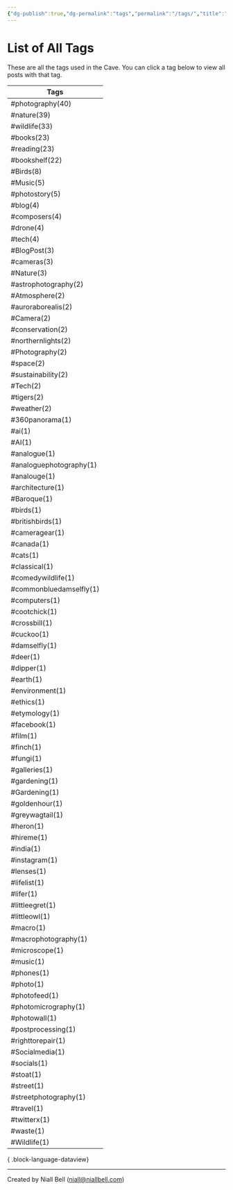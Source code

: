 ```yaml
---
{"dg-publish":true,"dg-permalink":"tags","permalink":"/tags/","title":"List of All Tags","hide":true,"noteIcon":null,"created":"2024-04-16T00:05:40.920+01:00","updated":"2024-05-05T11:08:34.273+01:00"}
---
```


# List of All Tags

These are all the tags used in the Cave. You can click a tag below to view all posts with that tag.

| Tags                    |
| ----------------------- |
| #photography(40)        |
| #nature(39)             |
| #wildlife(33)           |
| #books(23)              |
| #reading(23)            |
| #bookshelf(22)          |
| #Birds(8)               |
| #Music(5)               |
| #photostory(5)          |
| #blog(4)                |
| #composers(4)           |
| #drone(4)               |
| #tech(4)                |
| #BlogPost(3)            |
| #cameras(3)             |
| #Nature(3)              |
| #astrophotography(2)    |
| #Atmosphere(2)          |
| #auroraborealis(2)      |
| #Camera(2)              |
| #conservation(2)        |
| #northernlights(2)      |
| #Photography(2)         |
| #space(2)               |
| #sustainability(2)      |
| #Tech(2)                |
| #tigers(2)              |
| #weather(2)             |
| #360panorama(1)         |
| #ai(1)                  |
| #AI(1)                  |
| #analogue(1)            |
| #analoguephotography(1) |
| #analouge(1)            |
| #architecture(1)        |
| #Baroque(1)             |
| #birds(1)               |
| #britishbirds(1)        |
| #cameragear(1)          |
| #canada(1)              |
| #cats(1)                |
| #classical(1)           |
| #comedywildlife(1)      |
| #commonbluedamselfly(1) |
| #computers(1)           |
| #cootchick(1)           |
| #crossbill(1)           |
| #cuckoo(1)              |
| #damselfly(1)           |
| #deer(1)                |
| #dipper(1)              |
| #earth(1)               |
| #environment(1)         |
| #ethics(1)              |
| #etymology(1)           |
| #facebook(1)            |
| #film(1)                |
| #finch(1)               |
| #fungi(1)               |
| #galleries(1)           |
| #gardening(1)           |
| #Gardening(1)           |
| #goldenhour(1)          |
| #greywagtail(1)         |
| #heron(1)               |
| #hireme(1)              |
| #india(1)               |
| #instagram(1)           |
| #lenses(1)              |
| #lifelist(1)            |
| #lifer(1)               |
| #littleegret(1)         |
| #littleowl(1)           |
| #macro(1)               |
| #macrophotography(1)    |
| #microscope(1)          |
| #music(1)               |
| #phones(1)              |
| #photo(1)               |
| #photofeed(1)           |
| #photomicrography(1)    |
| #photowall(1)           |
| #postprocessing(1)      |
| #righttorepair(1)       |
| #Socialmedia(1)         |
| #socials(1)             |
| #stoat(1)               |
| #street(1)              |
| #streetphotography(1)   |
| #travel(1)              |
| #twitterx(1)            |
| #waste(1)               |
| #Wildlife(1)            |

{ .block-language-dataview}

---
Created by Niall Bell (niall@niallbell.com)